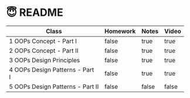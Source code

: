 # 😇 README

<table><thead><tr><th>Class</th><th data-type="checkbox">Homework</th><th data-type="checkbox">Notes</th><th data-type="checkbox">Video</th></tr></thead><tbody><tr><td>1 OOPs Concept - Part I</td><td>false</td><td>true</td><td>true</td></tr><tr><td>2 OOPs Concept - Part II</td><td>false</td><td>true</td><td>true</td></tr><tr><td>3 OOPs Design Principles</td><td>false</td><td>true</td><td>true</td></tr><tr><td>4 OOPs Design Patterns - Part <br>I</td><td>false</td><td>true</td><td>true</td></tr><tr><td>5 OOPs Design Patterns - Part II </td><td>false</td><td>false</td><td>false</td></tr></tbody></table>

